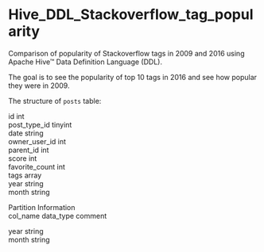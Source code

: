 # Hive_DDL_Stackoverflow_tag_popularity
Comparison of popularity of Stackoverflow tags in 2009 and 2016 using Apache Hive™ Data Definition Language (DDL).

The goal is to see the popularity of top 10 tags in 2016 and see how popular they were in 2009.

The structure of `posts` table:

id                  	int                 	                    
post_type_id        	tinyint             	                    
date                	string              	                    
owner_user_id       	int                 	                    
parent_id           	int                 	                    
score               	int                 	                    
favorite_count      	int                 	                    
tags                	array<string>       	                    
year                	string              	                    
month               	string              	                    
	 	 
Partition Information	 	 
col_name            	data_type           	comment             
	 	 
year                	string              	                    
month               	string              	                    
